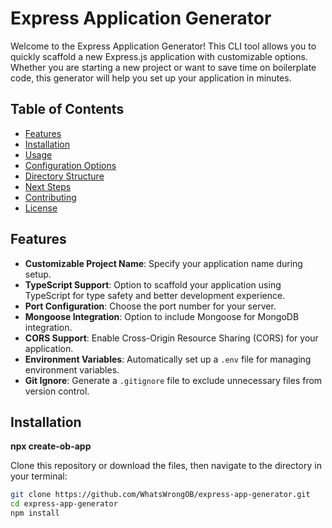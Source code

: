 # Express Application Generator

Welcome to the Express Application Generator! This CLI tool allows you to quickly scaffold a new Express.js application with customizable options. Whether you are starting a new project or want to save time on boilerplate code, this generator will help you set up your application in minutes.

## Table of Contents

- [Features](#features)
- [Installation](#installation)
- [Usage](#usage)
- [Configuration Options](#configuration-options)
- [Directory Structure](#directory-structure)
- [Next Steps](#next-steps)
- [Contributing](#contributing)
- [License](#license)

## Features

- **Customizable Project Name**: Specify your application name during setup.
- **TypeScript Support**: Option to scaffold your application using TypeScript for type safety and better development experience.
- **Port Configuration**: Choose the port number for your server.
- **Mongoose Integration**: Option to include Mongoose for MongoDB integration.
- **CORS Support**: Enable Cross-Origin Resource Sharing (CORS) for your application.
- **Environment Variables**: Automatically set up a `.env` file for managing environment variables.
- **Git Ignore**: Generate a `.gitignore` file to exclude unnecessary files from version control.


## Installation

**npx create-ob-app**

Clone this repository or download the files, then navigate to the directory in your terminal:

```bash
git clone https://github.com/WhatsWrongOB/express-app-generator.git
cd express-app-generator
npm install
